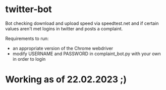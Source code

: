 # twitter-bot
Bot checking download and upload speed via speedtest.net and if certain values aren't met logins in twitter and posts a complaint.

Requirements to run:
  - an appropriate version of the Chrome webdriver
  - modify USERNAME and PASSWORD in complaint_bot.py with your own in order to login

# Working as of 22.02.2023 ;)

